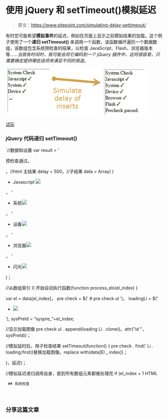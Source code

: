 # 使用 jQuery 和 setTimeout()模拟延迟

> 原文：<https://www.sitepoint.com/simulating-delay-settimeout/>

有时您可能希望**模拟事件**的延迟，例如在页面上显示之前模拟结果的加载。这个例子使用了一个**递归 setTimeout()** 来调用一个函数，该函数循环遍历一个数据数组，该数组包含系统预检查的结果，以检查 JavaScript、Flash、浏览器版本等……*当我有时间时，我可能会将它编码到一个 jQuery 插件中，这将很容易，只需要确定提供哪些选项来满足不同的用途*。

![simulating-delay-in-jquery](img/b96aef9e2ce5787264a1be2617fc4d0b.png "simulating-delay-in-jquery")

[试玩](https://jsfiddle.net/ywsaS/3/)

### jQuery 代码递归 setTimeout()

 `//数据和设置
var result = '

预检查通过。

，//html 主结果
delay = 500，//子结果
data = Array(
)

*   Javascript ![](img/425ef74e8f35819979945f8daba58703.png)

，
'

*   系统![](img/425ef74e8f35819979945f8daba58703.png)

，
'

*   设备![](img/425ef74e8f35819979945f8daba58703.png)

，
'

*   浏览器![](img/425ef74e8f35819979945f8daba58703.png)

，
'

*   闪光![](img/425ef74e8f35819979945f8daba58703.png)

)；

//从数组索引 0
开始自动执行函数(function process_els(el_index) {

var el = data[el_index]，
pre check = $(' # pre check ul ')，
loadingLi = $('

*   ![](img/a7ab471e4d41ee17c329b7b705d08cc0.png)

‘),
sysPreId = “syspre_”+el_index;

//显示加载图像
pre check ul . append(loading Li . clone()。attr("id "，sysPreId))；

//模拟延时后，用子检查结果
setTimeout(function()
{
pre check . find(' Li . loading:first))替换加载图像。replace with(data[El _ index])；

}，延迟)；

//模拟延迟递归调用自身，直到所有数组元素都被处理完
if (el_index + 1 HTML

```
 ## 系统检查

​
```` 

## `分享这篇文章`